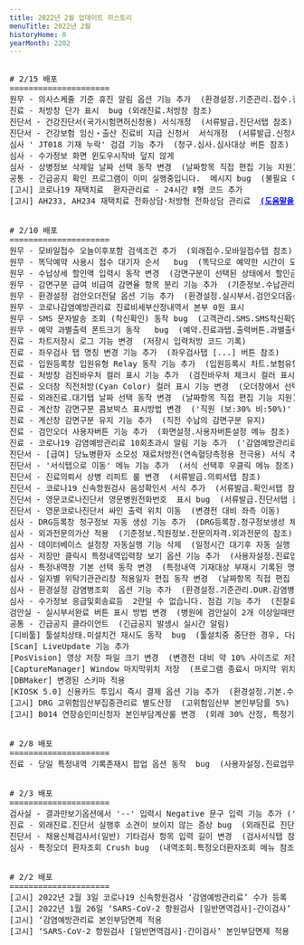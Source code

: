 ```yaml
---
title: 2022년 2월 업데이트 히스토리
menuTitle: 2022년 2월
historyHome: 0
yearMonth: 2202
---
```


<pre>

<bold># 2/15 배포</bold>
=====================
<span class="box jemu">원무</span> - 의사스케줄 기준 휴진 알림 옵션 기능 추가  (환경설정.기준관리.접수.접수저장전점검옵션 참조)<!-- <span class="box jemu">원무</span> - SMS 분할전송시 순서 뒤바뀜   bug  (SMS 다수건으로 나뉘는 경우 간헐적으로 순서 바뀌는 증상) -->
<span class="box chart">진료</span> - 처방창 단가 표시  bug (외래진료.처방창 참조)
<span class="box diag">진단서</span> - 건강진단서(국가시험면허신청용) 서식개정  (서류발급.진단서탭 참조)
<span class="box diag">진단서</span> - 건강보험 임신‧출산 진료비 지급 신청서  서식개정  (서류발급.신청서탭 참조)
<span class="box inspect">심사</span> ' JT018 기재 누락' 검검 기능 추가  (청구.심사.심사대상 버튼 참조)
<span class="box inspect">심사</span> - 수가정보 화면 윈도우시작바 덮지 않게 
<span class="box inspect">심사</span> - 상병정보 삭제일 날짜 선택 동작 변경  (날짜항목 직접 편집 기능 지원)
<span class="box other">공통</span> - 긴급공지 확인 프로그램이 이미 실행중입니다.  메시지 bug  (불필요 메시지 제거)
<span class="box other">[고시]</span> 코로나19 재택치료  환자관리료 - 24시간 Ⅱ형 코드 추가  
<span class="box other">[고시]</span> AH233, AH234 재택치료 전화상담·처방형 전화상담 관리료  <a  href="/docs/main13/sub22/page1" target="_blank" style="color:blue;font-weight:bold">(도움말을 참조하세요)</a>


<bold># 2/10 배포</bold>
=====================
<span class="box jemu">원무</span> - 모바일접수 오늘이후포함 검색조건 추가  (외래접수.모바일접수탭 참조)
<span class="box jemu">원무</span> - 똑닥예약 사용시 접수 대기자 순서   bug  (똑닥으로 예약한 시간이 도래되었을때 자동 접수 수행)
<span class="box jemu">원무</span> - 수납상세 할인액 입력시 동작 변경  (감면구분이 선택된 상태에서 할인금액 편집시 감면구분 항목값을 초기화)
<span class="box jemu">원무</span> - 감면구분 급여 비급여 감면율 항목 분리 기능 추가  (기준정보.수납관리.감면구분 메뉴 참조)
<span class="box jemu">원무</span> - 환경설정 검안오더전달 옵션 기능 추가  (환경설정.실시부서.검안오더옵션 참조)
<span class="box jemu">원무</span> - 코로나감염예방관리료 진료비세부산정내역서 본부 0원 표시
<span class="box jemu">원무</span> - SMS 문자발송 조회 (착신확인) 동작 bug  (고객관리.SMS.SMS착신확인 버튼 참조)
<span class="box jemu">원무</span> - 예약 과별출력 폰트크기 동작   bug  (예약.진료과탭.출력버튼.과별출력 메뉴 참조)
<span class="box chart">진료</span> - 차트저장시 로그 기능 변경  (저장시 입력처방 코드 기록)
<span class="box chart">진료</span> - 좌우검사 탭 명칭 변경 기능 추가  (좌우검사탭 [...] 버튼 참조)
<span class="box chart">진료</span> - 입원등록창 입원유형 Relay 동작 기능 추가  (입원등록시 차트.보험유형이 기본)
<span class="box chart">진료</span> - 처방창 검진바우처 컬러 표시 기능 추가  (검진바우처 체크시 컬러 표시, 줄단위메모 컬러가 우선)
<span class="box chart">진료</span> - 오더창 직전처방(Cyan Color) 컬러 표시 기능 변경  (오더창에서 선택한 코드에 컬러 표시)
<span class="box chart">진료</span> - 외래진료.대기탭 날짜 선택 동작 변경  (날짜항목 직접 편집 기능 지원)
<span class="box chart">진료</span> - 계산창 감면구분 콤보박스 표시방법 변경  ('직원 (보:30% 비:50%)' 형식으로 표시)
<span class="box chart">진료</span> - 계산창 감면구분 유지 기능 추가  (직전 수납의 감면구분 유지)
<span class="box chart">진료</span> - 검안오더 사용자버튼 기능 추가  (화면설정.사용자버튼설정 메뉴 참조)
<span class="box chart">진료</span> - 코로나19 감염예방관리료 10회초과시 알림 기능 추가  ('감염예방관리료I' 이 처방되고 의사 기준 10회 초과시 알림)
<span class="box diag">진단서</span> - [급여] 당뇨병환자 소모성 재료처방전(연속혈당측정용 전극용) 서식 추가  (급여서식탭 참조)
<span class="box diag">진단서</span> - '서식탭으로 이동' 메뉴 기능 추가  (서식 선택후 우클릭 메뉴 참조)
<span class="box diag">진단서</span> - 진료의뢰서 상병 리피트 룰 변경  (서류발급.의뢰서탭 참조)
<span class="box diag">진단서</span> - 코로나19 신속항원검사 음성확인서 서식 추가  (서류발급.확인서탭 참조)
<span class="box diag">진단서</span> - 영문코로나진단서 영문병원전화번호  표시 bug  (서류발급.진단서탭 참조)
<span class="box diag">진단서</span> - 영문코로나진단서 싸인 출력 위치 이동  (변경전 대비 좌측 이동)
<span class="box inspect">심사</span> - DRG등록창 청구정보 자동 생성 기능 추가  (DRG등록창.청구정보생성 체크박스 참조)
<span class="box inspect">심사</span> - 외과전문의가산 적용  (기준정보.직원정보.전문의자격.외과전문의 참조)
<span class="box inspect">심사</span> - 데이터베이스 설정창 자동실행 기능 삭제  (일정시간 대기후 자동 실행 동작 삭제)
<span class="box inspect">심사</span> - 저장만 클릭시 특정내역입력창 보기 옵션 기능 추가  (사용자설정.진료업무.열기및저장.차트임시저장옵션 참조)
<span class="box inspect">심사</span> - 특정내역창 기본 선택 동작 변경  (특정내역 기재대상 부재시 기록된 명세서단위 특정내역을 표시)
<span class="box inspect">심사</span> - 일자별 위탁기관관리창 적용일자 편집 동작 변경  (날짜항목 직접 편집 기능 지원)
<span class="box inspect">심사</span> - 환경설정 감염병조회  옵션 기능 추가  (환경설정.기준관리.DUR.감염병조회 옵션 참조)
<span class="box inspect">심사</span> - 수가정보 응급및회송료등  2란일 수 없습니다. 점검 기능 추가  (진찰료 및 입원료 항 대상 점검)
<span class="box lab">검안실</span> - 실시부서완료 버튼 표시 방법 변경  (병원에 검안실이 2개 이상일때만 표시)
<span class="box other">공통</span> - 긴급공지 클라이언트  (긴급공지 발생시 실시간 알림)
<span class="box other">[디비툴]</span> 툴설치상태.미설치건 재시도 동작  bug  (툴설치중 중단한 경우, 다음 실행시 재시도 수행)
<span class="box other">[Scan]</span> LiveUpdate 기능 추가
<span class="box other">[PosVision]</span> 영상 저장 파일 크기 변경  (변경전 대비 약 10% 사이즈로 저장)
<span class="box other">[CaptureManager]</span> Window 마지막위치 저장  (프로그램 종료시 마지막 위치 기록)
<span class="box other">[DBMaker]</span> 변경된 스키마 적용  
<span class="box other">[KIOSK 5.0]</span> 신용카드 투입시 즉시 결제 옵션 기능 추가  (환경설정.기본.수납옵션 참조)
<span class="box other">[고시]</span> DRG 고위험임산부집중관리료 별도산정  (고위험임산부 본인부담률 5%)
<span class="box other">[고시]</span> B014 연장승인미신청자 본인부담계산룰 변경  (외래 30% 산정, 특정기호 F023 자동 수록)


<bold># 2/8 배포</bold>
=====================
<span class="box chart">진료</span> - 당일 특정내역 기록존재시 팝업 옵션 동작  bug  (사용자설정.진료업무.열기및저장.특정내역입력창보기옵션 참고)


<bold># 2/3 배포</bold>
=====================
<span class="box lab">검사실</span> - 결과만보기옵션에서 '--' 입력시 Negative 문구 입력 기능 추가 ('--' 또는 '++' 입력후 enter)
<span class="box chart">진료</span> - 외래진료.진단서 실행후 소견이 보이지 않는 증상 bug  (외래진료 진단서 버튼 참조)
<span class="box diag">진단서</span> - 채용신체검사서(일반) 기타검사 항목 입력 길이 변경  (검사서식탭 참조)
<span class="box inspect">심사</span> - 특정오더 환자조회 Crush bug  (내역조회.특정오더환자조회 메뉴 참조)


<bold># 2/2 배포</bold>
=====================
<span class="box other">[고시]</span> 2022년 2월 3일 코로나19 신속항원검사 ‘감염예방관리료’ 수가 등록  (자동 실행)
<span class="box other">[고시]</span> 2022년 1월 26일 ‘SARS-CoV-2 항원검사 [일반면역검사]-간이검사’ 수가 등록 (자동 실행)
<span class="box other">[고시]</span> ‘감염예방관리료 본인부담면제 적용
<span class="box other">[고시]</span> ‘SARS-CoV-2 항원검사 [일반면역검사]-간이검사’ 본인부담면제 적용


</pre>